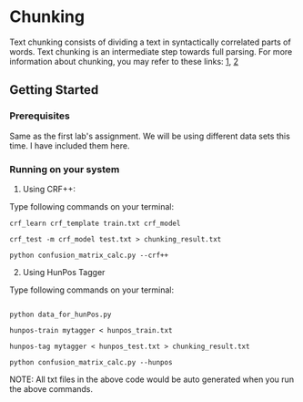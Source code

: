 # Chunking 

Text chunking consists of dividing a text in syntactically correlated parts of words. Text chunking is an intermediate step towards full parsing. For more information about chunking, you may refer to these links: [1](http://www.nltk.org/book/ch07.html), [2](http://www.cnts.ua.ac.be/conll2000/chunking/)

## Getting Started

### Prerequisites

Same as the first lab's assignment. We will be using different data sets this time. I have included them here.

### Running on your system

1. Using CRF++:
  
  Type following commands on your terminal:
   
  ```
  crf_learn crf_template train.txt crf_model
  
  crf_test -m crf_model test.txt > chunking_result.txt
  
  python confusion_matrix_calc.py --crf++  
  
  ```
  
2. Using HunPos Tagger
  
  Type following commands on your terminal:
   
  ```
  
  python data_for_hunPos.py 
 
  hunpos-train mytagger < hunpos_train.txt
  
  hunpos-tag mytagger < hunpos_test.txt > chunking_result.txt
  
  python confusion_matrix_calc.py --hunpos  
  
  ```
NOTE: All txt files in the above code would be auto generated when you run the above commands.


